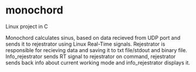 # monochord
Linux project in C

Monochord calculates sinus, based on data recieved from UDP port and sends it to rejestrator using Linux Real-Time signals.
Rejestrator is responsible for recieving data and saving it to txt file/stdout and binary file. 
Info_rejestrator sends RT signal to rejestrator on command, rejestrator sends back info about current working mode and info_rejestrator displays it.


